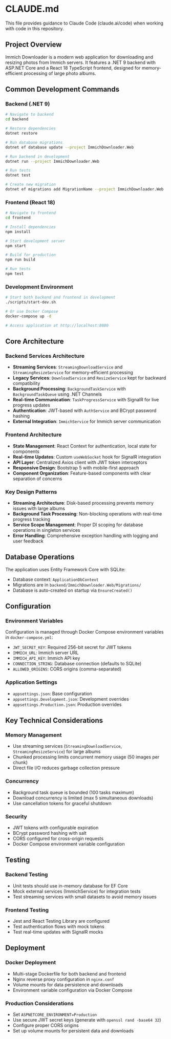 # CLAUDE.md

This file provides guidance to Claude Code (claude.ai/code) when working with code in this repository.

## Project Overview

Immich Downloader is a modern web application for downloading and resizing photos from Immich servers. It features a .NET 9 backend with ASP.NET Core and a React 18 TypeScript frontend, designed for memory-efficient processing of large photo albums.

## Common Development Commands

### Backend (.NET 9)
```bash
# Navigate to backend
cd backend

# Restore dependencies
dotnet restore

# Run database migrations
dotnet ef database update --project ImmichDownloader.Web

# Run backend in development
dotnet run --project ImmichDownloader.Web

# Run tests
dotnet test

# Create new migration
dotnet ef migrations add MigrationName --project ImmichDownloader.Web
```

### Frontend (React 18)
```bash
# Navigate to frontend
cd frontend

# Install dependencies
npm install

# Start development server
npm start

# Build for production
npm run build

# Run tests
npm test
```

### Development Environment
```bash
# Start both backend and frontend in development
./scripts/start-dev.sh

# Or use Docker Compose
docker-compose up -d

# Access application at http://localhost:8080
```

## Core Architecture

### Backend Services Architecture
- **Streaming Services**: `StreamingDownloadService` and `StreamingResizeService` for memory-efficient processing
- **Legacy Services**: `DownloadService` and `ResizeService` kept for backward compatibility
- **Background Processing**: `BackgroundTaskService` with `BackgroundTaskQueue` using .NET Channels
- **Real-time Communication**: `TaskProgressService` with SignalR for live progress updates
- **Authentication**: JWT-based with `AuthService` and BCrypt password hashing
- **External Integration**: `ImmichService` for Immich server communication

### Frontend Architecture
- **State Management**: React Context for authentication, local state for components
- **Real-time Updates**: Custom `useWebSocket` hook for SignalR integration
- **API Layer**: Centralized Axios client with JWT token interceptors
- **Responsive Design**: Bootstrap 5 with mobile-first approach
- **Component Organization**: Feature-based components with clear separation of concerns

### Key Design Patterns
- **Streaming Architecture**: Disk-based processing prevents memory issues with large albums
- **Background Task Processing**: Non-blocking operations with real-time progress tracking
- **Service Scope Management**: Proper DI scoping for database operations in singleton services
- **Error Handling**: Comprehensive exception handling with logging and user feedback

## Database Operations

The application uses Entity Framework Core with SQLite:
- Database context: `ApplicationDbContext`
- Migrations are in `backend/ImmichDownloader.Web/Migrations/`
- Database is auto-created on startup via `EnsureCreated()`

## Configuration

### Environment Variables
Configuration is managed through Docker Compose environment variables in `docker-compose.yml`:
- `JWT_SECRET_KEY`: Required 256-bit secret for JWT tokens
- `IMMICH_URL`: Immich server URL  
- `IMMICH_API_KEY`: Immich API key
- `CONNECTION_STRING`: Database connection (defaults to SQLite)
- `ALLOWED_ORIGINS`: CORS origins (comma-separated)

### Application Settings
- `appsettings.json`: Base configuration
- `appsettings.Development.json`: Development overrides
- `appsettings.Production.json`: Production overrides

## Key Technical Considerations

### Memory Management
- Use streaming services (`StreamingDownloadService`, `StreamingResizeService`) for large albums
- Chunked processing limits concurrent memory usage (50 images per chunk)
- Direct file I/O reduces garbage collection pressure

### Concurrency
- Background task queue is bounded (100 tasks maximum)
- Download concurrency is limited (max 5 simultaneous downloads)
- Use cancellation tokens for graceful shutdown

### Security
- JWT tokens with configurable expiration
- BCrypt password hashing with salt
- CORS configured for cross-origin requests
- Docker Compose environment variable configuration

## Testing

### Backend Testing
- Unit tests should use in-memory database for EF Core
- Mock external services (ImmichService) for integration tests
- Test streaming services with small datasets to avoid memory issues

### Frontend Testing
- Jest and React Testing Library are configured
- Test authentication flows with mock tokens
- Test real-time updates with SignalR mocks

## Deployment

### Docker Deployment
- Multi-stage Dockerfile for both backend and frontend
- Nginx reverse proxy configuration in `nginx.conf`
- Volume mounts for data persistence and downloads
- Environment variable configuration via Docker Compose

### Production Considerations
- Set `ASPNETCORE_ENVIRONMENT=Production`
- Use secure JWT secret keys (generate with `openssl rand -base64 32`)
- Configure proper CORS origins
- Set up volume mounts for persistent data and downloads